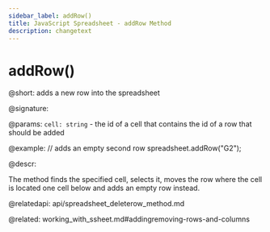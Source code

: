 ```yaml
---
sidebar_label: addRow()
title: JavaScript Spreadsheet - addRow Method
description: changetext
---
```


# addRow()

@short: adds a new row into the spreadsheet

@signature:

@params:
`cell: string` - the id of a cell that contains the id of a row that should be added

@example:
// adds an empty second row
spreadsheet.addRow("G2");

@descr:

The method finds the specified cell, selects it, moves the row where the cell is located one cell below and adds an empty row instead.

@relatedapi:
api/spreadsheet_deleterow_method.md

@related:
working_with_ssheet.md#addingremoving-rows-and-columns
